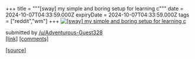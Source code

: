 +++
title = """[sway] my simple and boring setup for learning c"""
date = 2024-10-07T04:33:59.000Z
expiryDate = 2024-10-07T04:33:59.000Z
tags = ["reddit","wm"]
+++
[![[sway] my simple and boring setup for learning c](https://a.thumbs.redditmedia.com/ReG4vOHxLx6Y8x7kvp0Qlp6SDZqSx8jWmP1VpjUyMw8.jpg "[sway] my simple and boring setup for learning c")](https://www.reddit.com/r/unixporn/comments/1fxzkqa/sway_my_simple_and_boring_setup_for_learning_c/)

submitted by [/u/Adventurous-Guest328](https://www.reddit.com/user/Adventurous-Guest328)  
[\[link\]](https://www.reddit.com/gallery/1fxzkqa) [\[comments\]](https://www.reddit.com/r/unixporn/comments/1fxzkqa/sway_my_simple_and_boring_setup_for_learning_c/)

[[source]](https://www.reddit.com/r/unixporn/comments/1fxzkqa/sway_my_simple_and_boring_setup_for_learning_c/)
